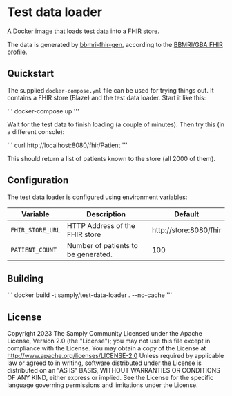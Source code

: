 # Test data loader

A Docker image that loads test data into a FHIR store.

The data is generated by [bbmri-fhir-gen](https://github.com/samply/bbmri-fhir-gen), according to the [BBMRI/GBA FHIR profile](https://samply.github.io/bbmri-fhir-ig/overview.html).

## Quickstart

The supplied `docker-compose.yml` file can be used for trying things out. It contains a FHIR store (Blaze) and the test data loader. Start it like this:

'''
docker-compose up
'''

Wait for the test data to finish loading (a couple of minutes). Then try this (in a different console):

'''
curl http://localhost:8080/fhir/Patient
'''

This should return a list of patients known to the store (all 2000 of them).

## Configuration

The test data loader is configured using environment variables:

| Variable                                  | Description                                                                                                        | Default                          |
|-------------------------------------------|--------------------------------------------------------------------------------------------------------------------|----------------------------------|
| `FHIR_STORE_URL`                          | HTTP Address of the FHIR store                                                                                     | http://store:8080/fhir           |
| `PATIENT_COUNT`                           | Number of patients to be generated.                                                                                | 100                              |

## Building

'''
docker build -t samply/test-data-loader . --no-cache
'''

## License

Copyright 2023 The Samply Community
Licensed under the Apache License, Version 2.0 (the "License"); you may not use this file except in compliance with the License. You may obtain a copy of the License at
http://www.apache.org/licenses/LICENSE-2.0
Unless required by applicable law or agreed to in writing, software distributed under the License is distributed on an "AS IS" BASIS, WITHOUT WARRANTIES OR CONDITIONS OF ANY KIND, either express or implied. See the License for the specific language governing permissions and limitations under the License.
